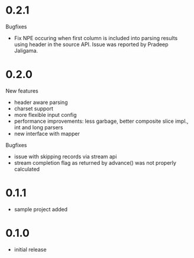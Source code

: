 0.2.1
==========
Bugfixes
 * Fix NPE occuring when first column is included into parsing results using header in the source API. 
   Issue was reported by Pradeep Jaligama. 

0.2.0
==========
New features
* header aware parsing
* charset support
* more flexible input config
* performance improvements: less garbage, better composite slice impl., int and long parsers
* new interface with mapper
 
Bugfixes
* issue with skipping records via stream api
* stream completion flag as returned by advance() was not properly calculated  
    
0.1.1
==========
* sample project added

0.1.0
==========
* initial release
    